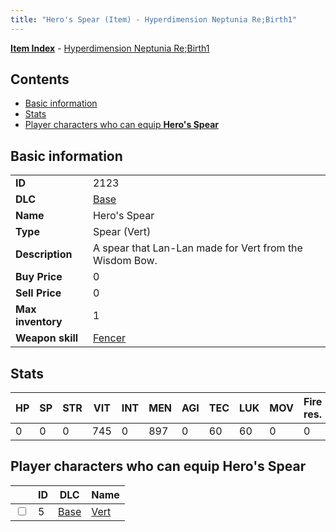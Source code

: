 ```yaml
---
title: "Hero's Spear (Item) - Hyperdimension Neptunia Re;Birth1"
---
```


[**Item Index**](/neptunia/rb1/item/index.html) - [Hyperdimension Neptunia Re;Birth1](/neptunia/rb1)

## Contents

- [Basic information](#basic-information)
- [Stats](#stats)
- [Player characters who can equip **Hero's Spear**](#player-characters-who-can-equip-heros-spear)

## Basic information

|   |   |
| -- | -- |
| **ID** | 2123 |
| **DLC** | [Base](/neptunia/rb1/dlc/1-base.html) |
| **Name** | Hero's Spear |
| **Type** | Spear (Vert) |
| **Description** | A spear that Lan-Lan made for Vert from the Wisdom Bow. |
| **Buy Price** | 0 |
| **Sell Price** | 0 |
| **Max inventory** | 1 |
| **Weapon skill** | [Fencer](/neptunia/rb1/skill/1-802-fencer.html) |


## Stats

| HP | SP | STR | VIT | INT | MEN | AGI | TEC | LUK | MOV | Fire res. | Ice res. | Wind res. | Lightning res. |
| -- | -- | --- | --- | --- | --- | --- | --- | --- | --- | --------- | -------- | --------- | -------------- |
| 0 | 0 | 0 | 745 | 0 | 897 | 0 | 60 | 60 | 0 | 0 | 0 | 0 | 0 |


## Player characters who can equip **Hero's Spear**

|    | ID | DLC | Name |
| -- | -- | --- | ---- |
| <input type="checkbox" id="rb1-player-1-5" class="trackbox" /> | 5 | [Base](/neptunia/rb1/dlc/1-base.html) | [Vert](/neptunia/rb1/player/1-5-vert.html) |
